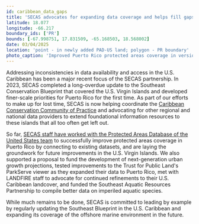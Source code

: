 ```yaml
---
id: caribbean_data_gaps
title: 'SECAS advocates for expanding data coverage and helps fill gaps in the U.S. Caribbean'
latitude: 18.077
longitude: -66.217
boundary_ids: ['PR']
bounds: [-67.998751, 17.831509, -65.168503, 18.568002]
date: 03/04/2025
location: 'point - in newly added PAD-US land; polygon - PR boundary'
photo_caption: 'Improved Puerto Rico protected areas coverage in version 4.0 of PAD-US.'
---
```


Addressing inconsistencies in data availability and access in the U.S. Caribbean has been a major recent focus of the SECAS partnership. In 2023, SECAS completed a long-overdue update to the Southeast Conservation Blueprint that covered the U.S. Virgin Islands and developed finer-scale priorities for Puerto Rico for the first time. As part of our efforts to make up for lost time, SECAS is now helping coordinate the [Caribbean Conservation Community of Practice](https://secasc.ncsu.edu/resources/caribbean-community-of-practice/) and advocating for other regional and national data providers to extend foundational information resources to these islands that all too often get left out.

So far, [SECAS staff have worked with the Protected Areas Database of the United States team](https://secassoutheast.org/2024/06/25/Working-to-improve-existing-datasets-a-spotlight-on-PAD-US.html) to successfully improve protected areas coverage in Puerto Rico by connecting to existing datasets, and are laying the groundwork for future improvements in the U.S. Virgin Islands. We also supported a proposal to fund the development of next-generation urban growth projections, tested improvements to the Trust for Public Land's ParkServe viewer as they expanded their data to Puerto Rico, met with LANDFIRE staff to advocate for continued refinements to their U.S. Caribbean landcover, and funded the Southeast Aquatic Resources Partnership to compile better data on imperiled aquatic species.

While much remains to be done, SECAS is committed to leading by example by regularly updating the Southeast Blueprint in the U.S. Caribbean and expanding its coverage of the offshore marine environment in the future.
